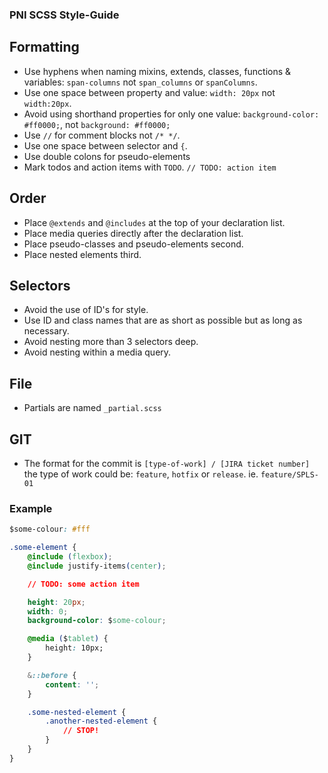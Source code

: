 ### PNI SCSS Style-Guide

## Formatting
* Use hyphens when naming mixins, extends, classes, functions & variables: `span-columns` not `span_columns` or `spanColumns`.
* Use one space between property and value: `width: 20px` not `width:20px`.
* Avoid using shorthand properties for only one value: `background-color: #ff0000;`, not `background: #ff0000;`
* Use `//` for comment blocks not `/* */`.
* Use one space between selector and `{`.
* Use double colons for pseudo-elements
* Mark todos and action items with `TODO`.  `// TODO: action item`

## Order
* Place `@extends` and `@includes` at the top of your declaration list.
* Place media queries directly after the declaration list.
* Place pseudo-classes and pseudo-elements second.
* Place nested elements third.

## Selectors
* Avoid the use of ID's for style.
* Use ID and class names that are as short as possible but as long as necessary.
* Avoid nesting more than 3 selectors deep.
* Avoid nesting within a media query.

## File
* Partials are named `_partial.scss`

## GIT
* The format for the commit is `[type-of-work] / [JIRA ticket number]` the type of work could be: `feature`, `hotfix` or `release`. ie. `feature/SPLS-01`

### Example

```css
$some-colour: #fff

.some-element {
    @include (flexbox);
    @include justify-items(center);

    // TODO: some action item

    height: 20px;
    width: 0;
    background-color: $some-colour;

    @media ($tablet) {
        height: 10px;
    }

    &::before {
        content: '';
    }

    .some-nested-element {
        .another-nested-element {
            // STOP!
        }
    }
}

```
